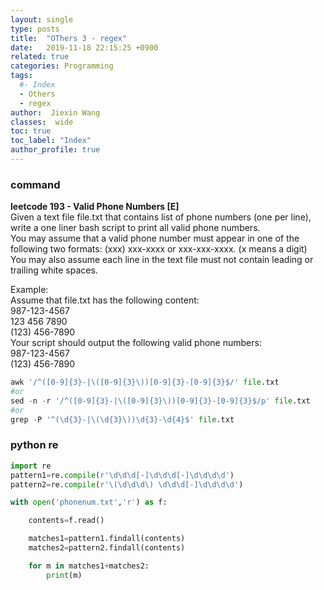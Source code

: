 ```yaml
---
layout: single
type: posts
title:  "OThers 3 - regex"
date:   2019-11-18 22:15:25 +0900
related: true
categories: Programming
tags:
  #- Index
  - Others
  - regex
author:  Jiexin Wang
classes:  wide
toc: true
toc_label: "Index"
author_profile: true
---
```


### command  

**leetcode 193 - Valid Phone Numbers [E]**  
Given a text file file.txt that contains list of phone numbers (one per line), write a one liner bash script to print all valid phone numbers.  
You may assume that a valid phone number must appear in one of the following two formats: (xxx) xxx-xxxx or xxx-xxx-xxxx. (x means a digit)  
You may also assume each line in the text file must not contain leading or trailing white spaces.

Example:  
Assume that file.txt has the following content:  
987-123-4567  
123 456 7890  
(123) 456-7890  
Your script should output the following valid phone numbers:  
987-123-4567  
(123) 456-7890  

```python
awk '/^([0-9]{3}-|\([0-9]{3}\))[0-9]{3}-[0-9]{3}$/' file.txt
#or
sed -n -r '/^([0-9]{3}-|\([0-9]{3}\))[0-9]{3}-[0-9]{3}$/p' file.txt
#or
grep -P '^(\d{3}-|\(\d{3}\))\d{3}-\d{4}$' file.txt
```

### python re

```python
import re
pattern1=re.compile(r'\d\d\d[-]\d\d\d[-]\d\d\d\d')
pattern2=re.compile(r'\(\d\d\d\) \d\d\d[-]\d\d\d\d')

with open('phonenum.txt','r') as f:

    contents=f.read()

    matches1=pattern1.findall(contents)
    matches2=pattern2.findall(contents)

    for m in matches1+matches2:
        print(m)
```
